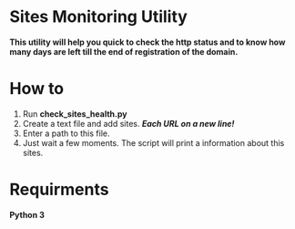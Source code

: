 # Sites Monitoring Utility

**This utility will help you quick to check the http status and to know how many days are left till the end of registration of the domain.**

# How to

1. Run **check_sites_health.py**
2. Create a text file and add sites. ***Each URL on a new line!***
3. Enter a path to this file.
4. Just wait a few moments. The script will print a information about this sites.

# Requirments
**Python 3**


